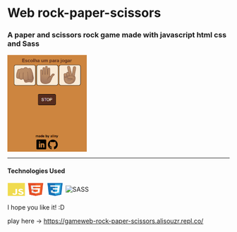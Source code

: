 # Web rock-paper-scissors

<h3>A paper and scissors rock game made with javascript html css and Sass</h3>
<img align="center" alt="Python" height="220" width="180" src="images/game.png">

<hr>
<div style="display: inline_block">
  <h4>Technologies Used</h4>
  <img align="center" alt="JS" height="30" width="40" src="https://raw.githubusercontent.com/devicons/devicon/master/icons/javascript/javascript-plain.svg">
  <img align="center" alt="HTML" height="30" width="40" src="https://raw.githubusercontent.com/devicons/devicon/master/icons/html5/html5-original.svg">
  <img align="center" alt="CSS" height="30" width="40" src="https://raw.githubusercontent.com/devicons/devicon/master/icons/css3/css3-original.svg">
  <img align="center" alt="SASS" height="30" width="70" src="https://miro.medium.com/max/1400/1*FeiTcE7xAIKhNrRa-2_oiQ.png">
  </div>
  <br>
  I hope you like it! :D

play here -> https://gameweb-rock-paper-scissors.alisouzr.repl.co/
